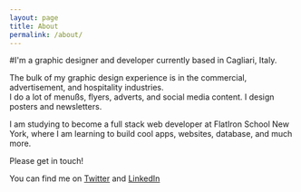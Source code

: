 ```yaml
---
layout: page
title: About
permalink: /about/
---
```

<p class="pink">
#I'm a graphic designer and developer currently based in Cagliari, Italy.
</p>

<p>The bulk of my graphic design experience is in the commercial, advertisement, and hospitality industries. <br>
I do a lot of menußs, flyers, adverts, and social media content. I design posters and newsletters.</p>

<p>I am studying to become a full stack web developer at FlatIron School New York, where I am learning to build cool apps, websites, database, and much more.</p>

<p>Please get in touch!</p>

<p>You can find me on <a href= "https://twitter.com/MatteoMuscas" target="_blank" class= "pink">Twitter</a> and <a href= "https://www.linkedin.com/in/matteomuscas" target="_blank" class= "pink">LinkedIn</a></p>

